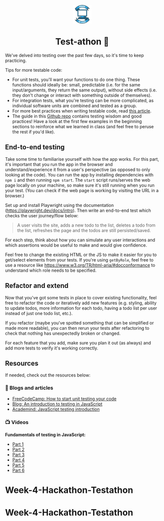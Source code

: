 <div align="center">
    <img alt="School of Code" src="./images/soc-logo.png" width="60" />
</div>
<h1 align="center">
  Test-athon 🧪
</h1>

We've delved into testing over the past few days, so it's time to keep practicing.

Tips for more testable code:

- For unit tests, you'll want your functions to do one thing. These functions should ideally be: small, predictable (i.e. for the same input/arguments, they return the same output), without side effects (i.e. they don't change or interact with something outside of themselves).
- For integration tests, what you're testing can be more complicated, as individual software units are combined and tested as a group.
- For more best practices when writing testable code, read [this article](https://blog.logrocket.com/javascript-testing-best-practices/).
- The guide in this [Github repo](https://github.com/goldbergyoni/javascript-testing-best-practices) contains testing wisdom and good practices! Have a look at the first few examples in the beginning sections to reinforce what we learned in class (and feel free to peruse the rest if you'd like).

## End-to-end testing

Take some time to familiarise yourself with how the app works. For this part, it's important that you run the app in the browser and understand/experience it from a user's perspective (as opposed to only looking at the code). You can run the app by installing dependencies with `npm i` and then running `npm start`. The `start` script runs/serves the web page locally on your machine, so make sure it's still running when you run your test. (You can check if the web page is working by visiting the URL in a browser.)

Set up and install Playwright using the documentation (https://playwright.dev/docs/intro). Then write an end-to-end test which checks the user journey/flow below:

> A user visits the site, adds a new todo to the list, deletes a todo from the list, refreshes the page and the todos are still persisted/saved.

For each step, think about how you can simulate any user interactions and which assertions would be useful to make and would give confidence.

Feel free to change the existing HTML or the JS to make it easier for you to get/select elements from your tests. If you're using `getByRole`, feel free to use a resource like https://www.w3.org/TR/html-aria/#docconformance to understand which role needs to be specified.

## Refactor and extend

Now that you've got some tests in place to cover existing functionality, feel free to refactor the code or iteratively add new features (e.g. styling, ability to update todos, more information for each todo, having a todo list per user instead of just one todo list, etc.).

If you refactor (maybe you've spotted something that can be simplified or made more readable), you can then rerun your tests after refactoring to check that nothing has unexpectedly broken or changed.

For each feature that you add, make sure you plan it out (as always) and add more tests to verify it's working correctly.

## Resources

If needed, check out the resources below:

### 📖 Blogs and articles

- [FreeCodeCamp: How to start unit testing your code](https://www.freecodecamp.org/news/how-to-start-unit-testing-javascript/)
- [Blog: An introduction to testing in JavaScript](https://gabrieltanner.org/blog/testing-introduction)
- [Academind: JavaScript testing introduction](https://academind.com/tutorials/javascript-testing-introduction/)

### 📺 Videos

**Fundamentals of testing in JavaScript:**

- [Part 1](https://drive.google.com/file/d/15fymUHLZZPBeI92WmWq-YTdaNtwSHYMA/view?usp=sharing)
- [Part 2](https://drive.google.com/file/d/15hFmrPDNrqBBgA6bpg4FT0w9zGP0n0IB/view?usp=sharing)
- [Part 3](https://drive.google.com/file/d/15ou12hLjEySNichRgFxGbHvdjoctzDFi/view?usp=sharing)
- [Part 4](https://drive.google.com/file/d/15rQPUQaByT4P5A_e6MULlRLJFhAwq4g2/view?usp=sharing)
- [Part 5](https://drive.google.com/file/d/15ugeFHuLRcgHenZHQr-38daOwfhq2N-G/view?usp=sharing)
- [Part 6](https://drive.google.com/file/d/162IbFNnOfsJ1mNuHzzbo-6lFdnDK18zx/view?usp=sharing)
# Week-4-Hackathon-Testathon
# Week-4-Hackathon-Testathon
